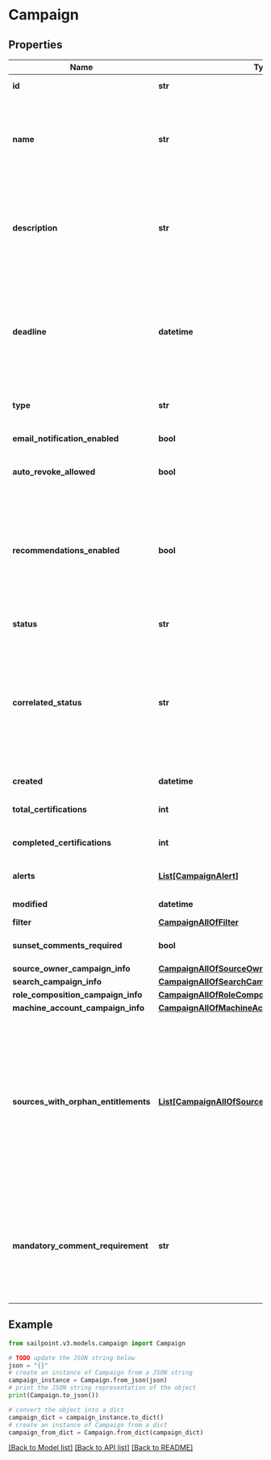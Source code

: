 # Campaign


## Properties

Name | Type | Description | Notes
------------ | ------------- | ------------- | -------------
**id** | **str** | Id of the campaign | [optional] [readonly] 
**name** | **str** | The campaign name. If this object is part of a template, special formatting applies; see the &#x60;/campaign-templates/{id}/generate&#x60; endpoint documentation for details. | 
**description** | **str** | The campaign description. If this object is part of a template, special formatting applies; see the &#x60;/campaign-templates/{id}/generate&#x60; endpoint documentation for details. | 
**deadline** | **datetime** | The campaign&#39;s completion deadline.  This date must be in the future in order to activate the campaign.  If you try to activate a campaign with a deadline of today or in the past, you will receive a 400 error response. | [optional] 
**type** | **str** | The type of campaign. Could be extended in the future. | 
**email_notification_enabled** | **bool** | Enables email notification for this campaign | [optional] [default to False]
**auto_revoke_allowed** | **bool** | Allows auto revoke for this campaign | [optional] [default to False]
**recommendations_enabled** | **bool** | Enables IAI for this campaign. Accepts true even if the IAI product feature is off. If IAI is turned off then campaigns generated from this template will indicate false. The real value will then be returned if IAI is ever enabled for the org in the future. | [optional] [default to False]
**status** | **str** | The campaign&#39;s current status. | [optional] [readonly] 
**correlated_status** | **str** | The correlatedStatus of the campaign. Only SOURCE_OWNER campaigns can be Uncorrelated. An Uncorrelated certification campaign only includes Uncorrelated identities (An identity is uncorrelated if it has no accounts on an authoritative source). | [optional] 
**created** | **datetime** | Created time of the campaign | [optional] [readonly] 
**total_certifications** | **int** | The total number of certifications in this campaign. | [optional] [readonly] 
**completed_certifications** | **int** | The number of completed certifications in this campaign. | [optional] [readonly] 
**alerts** | [**List[CampaignAlert]**](CampaignAlert.md) | A list of errors and warnings that have accumulated. | [optional] [readonly] 
**modified** | **datetime** | Modified time of the campaign | [optional] [readonly] 
**filter** | [**CampaignAllOfFilter**](CampaignAllOfFilter.md) |  | [optional] 
**sunset_comments_required** | **bool** | Determines if comments on sunset date changes are required. | [optional] [default to True]
**source_owner_campaign_info** | [**CampaignAllOfSourceOwnerCampaignInfo**](CampaignAllOfSourceOwnerCampaignInfo.md) |  | [optional] 
**search_campaign_info** | [**CampaignAllOfSearchCampaignInfo**](CampaignAllOfSearchCampaignInfo.md) |  | [optional] 
**role_composition_campaign_info** | [**CampaignAllOfRoleCompositionCampaignInfo**](CampaignAllOfRoleCompositionCampaignInfo.md) |  | [optional] 
**machine_account_campaign_info** | [**CampaignAllOfMachineAccountCampaignInfo**](CampaignAllOfMachineAccountCampaignInfo.md) |  | [optional] 
**sources_with_orphan_entitlements** | [**List[CampaignAllOfSourcesWithOrphanEntitlements]**](CampaignAllOfSourcesWithOrphanEntitlements.md) | A list of sources in the campaign that contain \\\&quot;orphan entitlements\\\&quot; (entitlements without a corresponding Managed Attribute). An empty list indicates the campaign has no orphan entitlements. Null indicates there may be unknown orphan entitlements in the campaign (the campaign was created before this feature was implemented). | [optional] [readonly] 
**mandatory_comment_requirement** | **str** | Determines whether comments are required for decisions during certification reviews. You can require comments for all decisions, revoke-only decisions, or no decisions. By default, comments are not required for decisions. | [optional] 

## Example

```python
from sailpoint.v3.models.campaign import Campaign

# TODO update the JSON string below
json = "{}"
# create an instance of Campaign from a JSON string
campaign_instance = Campaign.from_json(json)
# print the JSON string representation of the object
print(Campaign.to_json())

# convert the object into a dict
campaign_dict = campaign_instance.to_dict()
# create an instance of Campaign from a dict
campaign_from_dict = Campaign.from_dict(campaign_dict)
```
[[Back to Model list]](../README.md#documentation-for-models) [[Back to API list]](../README.md#documentation-for-api-endpoints) [[Back to README]](../README.md)


